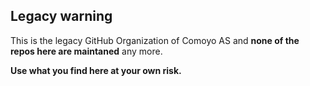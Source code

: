 ## Legacy warning

This is the legacy GitHub Organization of Comoyo AS and **none of the repos here are maintaned** any more.  

**Use what you find here at your own risk.**
